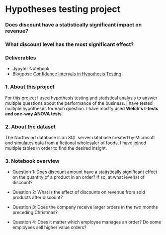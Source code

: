 # Hypotheses testing project

### Does discount have a statistically significant impact on revenue?
### What discount level has the most significant effect?

### Deliverables
* Jypyter Notebook
* Blogpost: [Confidence Intervals in Hypothesis Testing](https://medium.com/@nikolh92/confidence-intervals-in-hypothesis-testing-3dd573287d0e)


### 1. About this project

For this project I used hypothesis testing and statistical analysis to answer multiple questions about the performance of the business.
I have tested multiple hypotheses for each question. I have moslty used **Welch's t-tests and one-way ANOVA tests**.


### 2. About the dataset

The Northwind database is an SQL server database created by Microsoft and simulates data from a fictional wholesaler of foods. I have  joined multiple tables in order to find the desired insight. 


### 3. Notebook overview

* Question 1: Does discount amount have a statistically significant effect on the quantity of a product in an order? If so, at what level(s) of discount?

* Question 2: What is the effect of discounts on revenue from sold products after discount?

* Question 3: Does the company receive larger orders in the two months preceding Christmas?

* Question 4: Does it matter which employee manages an order? Do some employees sell higher value orders?

